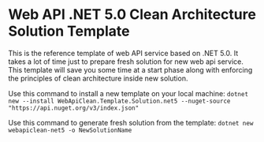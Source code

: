 # Web API .NET 5.0 Clean Architecture Solution Template

This is the reference template of web API service based on .NET 5.0.
It takes a lot of time just to prepare fresh solution for new web api service. This template will save you some time at a start phase along with
enforcing the principles of clean architecture inside new solution.

Use this command to install a new template on your local machine:
`dotnet new --install WebApiClean.Template.Solution.net5 --nuget-source "https://api.nuget.org/v3/index.json"`

Use this command to generate fresh solution from the template:
`dotnet new webapiclean-net5 -o NewSolutionName`
